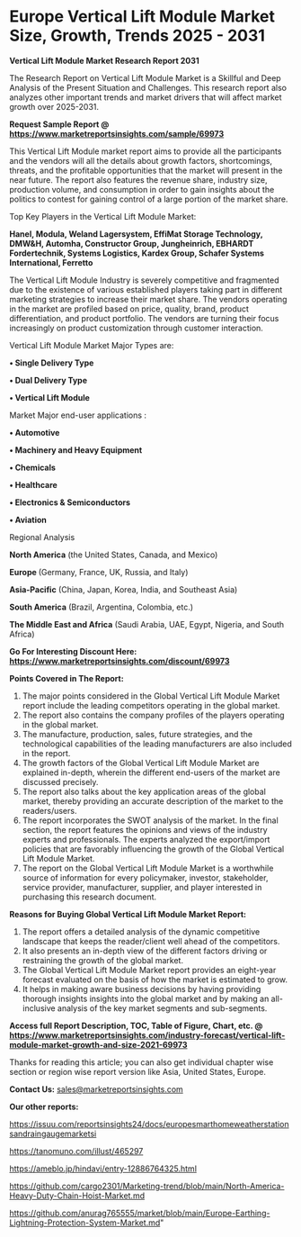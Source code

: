 # Europe Vertical Lift Module Market Size, Growth, Trends 2025 - 2031

<strong>Vertical Lift Module Market Research Report 2031</strong>

The Research Report on Vertical Lift Module Market is a Skillful and Deep Analysis of the Present Situation and Challenges. This research report also analyzes other important trends and market drivers that will affect market growth over 2025-2031.

<strong>Request Sample Report @ <a href=https://www.marketreportsinsights.com/sample/69973>https://www.marketreportsinsights.com/sample/69973</a></strong>

This Vertical Lift Module market report aims to provide all the participants and the vendors will all the details about growth factors, shortcomings, threats, and the profitable opportunities that the market will present in the near future. The report also features the revenue share, industry size, production volume, and consumption in order to gain insights about the politics to contest for gaining control of a large portion of the market share.

Top Key Players in the Vertical Lift Module Market:

<strong>Hanel, Modula, Weland Lagersystem, EffiMat Storage Technology, DMW&H, Automha, Constructor Group, Jungheinrich, EBHARDT Fordertechnik, Systems Logistics, Kardex Group, Schafer Systems International, Ferretto</strong>

The Vertical Lift Module Industry is severely competitive and fragmented due to the existence of various established players taking part in different marketing strategies to increase their market share. The vendors operating in the market are profiled based on price, quality, brand, product differentiation, and product portfolio. The vendors are turning their focus increasingly on product customization through customer interaction.

Vertical Lift Module Market Major Types are:

<strong>• Single Delivery Type

• Dual Delivery Type

• Vertical Lift Module</strong>

Market Major end-user applications :

<strong>• Automotive

• Machinery and Heavy Equipment

• Chemicals

• Healthcare

• Electronics & Semiconductors

• Aviation</strong>

Regional Analysis

</u><strong><b>North America</b></strong> (the United States, Canada, and Mexico)

<strong><b>Europe </b></strong>(Germany, France, UK, Russia, and Italy)

<strong><b>Asia-Pacific</b></strong> (China, Japan, Korea, India, and Southeast Asia)

<strong><b>South America</b></strong> (Brazil, Argentina, Colombia, etc.)

<strong><b>The Middle East and Africa</b></strong> (Saudi Arabia, UAE, Egypt, Nigeria, and South Africa)

<strong>Go For Interesting Discount Here: <a href=https://www.marketreportsinsights.com/discount/69973>https://www.marketreportsinsights.com/discount/69973</a></strong>

<strong>Points Covered in The Report:</strong>
<ol>
  <li>The major points considered in the Global Vertical Lift Module Market report include the leading competitors operating in the global market.</li>
  <li>The report also contains the company profiles of the players operating in the global market.</li>
  <li>The manufacture, production, sales, future strategies, and the technological capabilities of the leading manufacturers are also included in the report.</li>
  <li>The growth factors of the Global Vertical Lift Module Market are explained in-depth, wherein the different end-users of the market are discussed precisely.</li>
  <li>The report also talks about the key application areas of the global market, thereby providing an accurate description of the market to the readers/users.</li>
  <li>The report incorporates the SWOT analysis of the market. In the final section, the report features the opinions and views of the industry experts and professionals. The experts analyzed the export/import policies that are favorably influencing the growth of the Global Vertical Lift Module Market.</li>
  <li>The report on the Global Vertical Lift Module Market is a worthwhile source of information for every policymaker, investor, stakeholder, service provider, manufacturer, supplier, and player interested in purchasing this research document.</li>
</ol>
<strong>Reasons for Buying Global Vertical Lift Module Market Report:</strong>

<ol>
  <li>The report offers a detailed analysis of the dynamic competitive landscape that keeps the reader/client well ahead of the competitors.</li>
  <li>It also presents an in-depth view of the different factors driving or restraining the growth of the global market.</li>
  <li>The Global Vertical Lift Module Market report provides an eight-year forecast evaluated on the basis of how the market is estimated to grow.</li>
  <li>It helps in making aware business decisions by having providing thorough insights insights into the global market and by making an all-inclusive analysis of the key market segments and sub-segments.</li>
</ol>
<strong>Access full Report Description, TOC, Table of Figure, Chart, etc. @ <a href=https://www.marketreportsinsights.com/industry-forecast/vertical-lift-module-market-growth-and-size-2021-69973>https://www.marketreportsinsights.com/industry-forecast/vertical-lift-module-market-growth-and-size-2021-69973</a></strong>


Thanks for reading this article; you can also get individual chapter wise section or region wise report version like Asia, United States, Europe.

<strong>Contact Us:</strong>
sales@marketreportsinsights.com

<strong>Our other reports:</strong>

<a href=https://issuu.com/reportsinsights24/docs/europesmarthomeweatherstationsandraingaugemarketsi>https://issuu.com/reportsinsights24/docs/europesmarthomeweatherstationsandraingaugemarketsi</a>

<a href=https://tanomuno.com/illust/465297>https://tanomuno.com/illust/465297</a>

<a href=https://ameblo.jp/hindavi/entry-12886764325.html>https://ameblo.jp/hindavi/entry-12886764325.html</a>

<a href=https://github.com/cargo2301/Marketing-trend/blob/main/North-America-Heavy-Duty-Chain-Hoist-Market.md>https://github.com/cargo2301/Marketing-trend/blob/main/North-America-Heavy-Duty-Chain-Hoist-Market.md</a>

<a href=https://github.com/anurag765555/market/blob/main/Europe-Earthing-Lightning-Protection-System-Market.md>https://github.com/anurag765555/market/blob/main/Europe-Earthing-Lightning-Protection-System-Market.md</a>"
